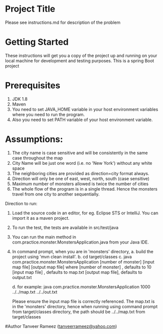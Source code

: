 # Project Title
Please see instructions.md for description of the problem

# Getting Started
These instructions will get you a copy of the project up and running on your local machine for development and testing purposes. 
This is a spring Boot project

# Prerequisites
1. JDK 1.8 
2. Maven
2. You need to set JAVA_HOME variable in your host environment variables where you need to run the program.
3. Also you need to set PATH variable of your host environment variable.

# Assumptions:
1. The city name is case sensitive and will be consistently in the same case throughout the map
2. City Name will be just one word (i.e. no 'New York') without any white space
3. The neighboring cities are provided as direction=city format always.
4. Direction will only be one of east, west, north, south (case sensitive)
5. Maximum number of monsters allowed is twice the number of cities
6. The whole flow of the program is in a single thread. Hence the monsters travel from one city to another sequentially.

Direction to run:
1. Load the source code in an editor, for eg. Eclipse STS or IntelliJ. You can import it as a maven project.
2. To run the test, the tests are available in src/test/java
3. You can run the main method in com.practice.monster.MonstersApplication.java from your Java IDE.
5. In command prompt, when you are in 'monsters' directory,
    a. build the project using 'mvn clean install'.
    b. cd target/classes 
	c. java com.practice.monster.MonstersApplication [number of monster] [input map file] [output map file]
	where
	[number of monster] , defaults to 10
	[input map file] , defaults to map.txt
	[output map file], defaults to output.txt
	
	d. for example: java com.practice.monster.MonstersApplication 1000 ../../map.txt ../../out.txt
	
    Please ensure the input map file is correctly referenced. The map.txt is in the 'monsters' directory, 
    hence when running using command prompt from target/classes directory, the path should be ../../map.txt from target/classes
    
#Author
Tanveer Rameez (tanveerrameez@yahoo.com)
